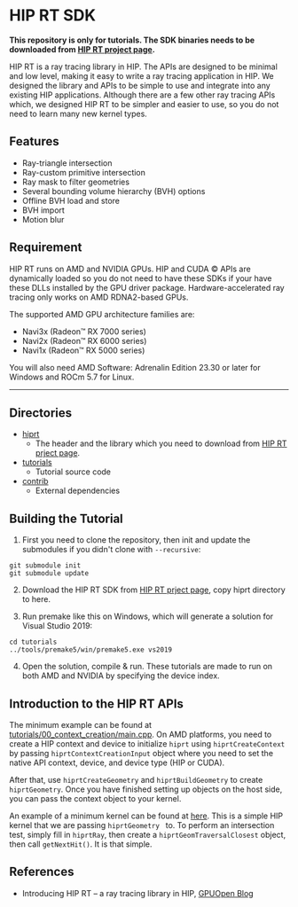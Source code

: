 # HIP RT SDK

**This repository is only for tutorials. The SDK binaries needs to be downloaded from [HIP RT project page](https://gpuopen.com/hiprt/).**

HIP RT is a ray tracing library in HIP. The APIs are designed to be minimal and low level, making it easy to write a ray tracing application in HIP. We designed the library and APIs to be simple to use and integrate into any existing HIP applications. Although there are a few other ray tracing APIs which, we designed HIP RT to be simpler and easier to use, so you do not need to learn many new kernel types. 

## Features

- Ray-triangle intersection
- Ray-custom primitive intersection
- Ray mask to filter geometries
- Several bounding volume hierarchy (BVH) options
- Offline BVH load and store
- BVH import
- Motion blur

## Requirement

HIP RT runs on AMD and NVIDIA GPUs. HIP and CUDA &copy; APIs are dynamically loaded so you do not need to have these SDKs if your have these DLLs installed by the GPU driver package. Hardware-accelerated ray tracing only works on AMD RDNA2-based GPUs. 

The supported AMD GPU architecture families are:

- Navi3x (Radeon™ RX 7000 series)
- Navi2x (Radeon™ RX 6000 series)
- Navi1x (Radeon™ RX 5000 series)

You will also need AMD Software: Adrenalin Edition 23.30 or later for Windows and ROCm 5.7 for Linux.

----


## Directories

- [hiprt](hiprt)
  - The header and the library which you need to download from [HIP RT prject page](https://gpuopen.com/hiprt/). 
- [tutorials](tutorials)
  - Tutorial source code
- [contrib](contrib)
  - External dependencies


## Building the Tutorial

1. First you need to clone the repository, then init and update the submodules if you didn't clone with `--recursive`:

````
git submodule init
git submodule update
````
2. Download the HIP RT SDK from [HIP RT prject page](https://gpuopen.com/hiprt/), copy hiprt directory to here. 

3. Run premake like this on Windows, which will generate a solution for Visual Studio 2019:

````
cd tutorials
../tools/premake5/win/premake5.exe vs2019
````

4. Open the solution, compile & run. These tutorials are made to run on both AMD and NVIDIA by specifying the device index. 


## Introduction to the HIP RT APIs

The minimum example can be found at [tutorials/00_context_creation/main.cpp](tutorials/00_context_creation/main.cpp). On AMD platforms, you need to create a HIP context and device to initialize `hiprt` using `hiprtCreateContext` by passing `hiprtContextCreationInput` object where you need to set the native API context, device, and device type (HIP or CUDA). 

After that, use `hiprtCreateGeometry` and `hiprtBuildGeometry` to create `hiprtGeometry`. Once you have finished setting up objects on the host side, you can pass the context object to your kernel. 

An example of a minimum kernel can be found at [here](tutorials/01_geom_intersection/TestKernel.h). This is a simple HIP kernel that we are passing `hiprtGeometry ` to. To perform an intersection test, simply fill in `hiprtRay`, then create a `hiprtGeomTraversalClosest` object, then call `getNextHit()`. It is that simple.

## References 
- Introducing HIP RT – a ray tracing library in HIP, [GPUOpen Blog](https://gpuopen.com/learn/introducing-hiprt/)

